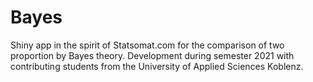 # Bayes
Shiny app in the spirit of Statsomat.com for the comparison of two proportion by Bayes theory. Development during semester 2021 with contributing students from the University of Applied Sciences Koblenz. 
